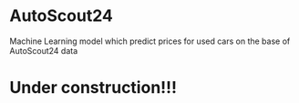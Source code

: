 # AutoScout24
Machine Learning model which predict prices for used cars on the base of AutoScout24 data
# Under construction!!!
